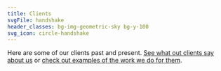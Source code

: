 ```yaml
---
title: Clients
svgFile: handshake
header_classes: bg-img-geometric-sky bg-y-100
svg_icon: circle-handshake
---
```


Here are some of our clients past and present. [See what out clients say about us](/why-spark) or [check out examples of the work we do for them](/our-work).
